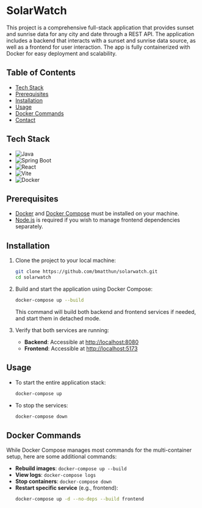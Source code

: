 # SolarWatch

This project is a comprehensive full-stack application that provides sunset and sunrise data for any city and date through a REST API. The application includes a backend that interacts with a sunset and sunrise data source, as well as a frontend for user interaction. The app is fully containerized with Docker for easy deployment and scalability.

## Table of Contents
- [Tech Stack](#tech-stack)
- [Prerequisites](#prerequisites)
- [Installation](#installation)
- [Usage](#usage)
- [Docker Commands](#docker-commands)
- [Contact](#contact)

## Tech Stack

- ![Java](https://img.shields.io/badge/Java-ED8B00?style=for-the-badge&logo=java&logoColor=white)
- ![Spring Boot](https://img.shields.io/badge/Spring_Boot-6DB33F?style=for-the-badge&logo=spring-boot&logoColor=white)
- ![React](https://img.shields.io/badge/React-20232A?style=for-the-badge&logo=react&logoColor=61DAFB)
- ![Vite](https://img.shields.io/badge/Vite-646CFF?style=for-the-badge&logo=vite&logoColor=white)
- ![Docker](https://img.shields.io/badge/Docker-2496ED?style=for-the-badge&logo=docker&logoColor=white)

## Prerequisites

- [Docker](https://www.docker.com/) and [Docker Compose](https://docs.docker.com/compose/) must be installed on your machine.
- [Node.js](https://nodejs.org/) is required if you wish to manage frontend dependencies separately.

## Installation

1. Clone the project to your local machine:
    ```bash
    git clone https://github.com/bmatthun/solarwatch.git
    cd solarwatch
    ```

2. Build and start the application using Docker Compose:
    ```bash
    docker-compose up --build
    ```
   This command will build both backend and frontend services if needed, and start them in detached mode.

3. Verify that both services are running:
   - **Backend**: Accessible at [http://localhost:8080](http://localhost:8080)
   - **Frontend**: Accessible at [http://localhost:5173](http://localhost:5173)

## Usage

- To start the entire application stack:
    ```bash
    docker-compose up
    ```
- To stop the services:
    ```bash
    docker-compose down
    ```

## Docker Commands

While Docker Compose manages most commands for the multi-container setup, here are some additional commands:

- **Rebuild images**: `docker-compose up --build`
- **View logs**: `docker-compose logs`
- **Stop containers**: `docker-compose down`
- **Restart specific service** (e.g., frontend): 
    ```bash
    docker-compose up -d --no-deps --build frontend
    ```
